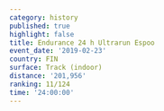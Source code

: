 ```yaml
---
category: history
published: true
highlight: false
title: Endurance 24 h Ultrarun Espoo
event_date: '2019-02-23'
country: FIN
surface: Track (indoor)
distance: '201,956'
ranking: 11/124
time: '24:00:00'
---
```

